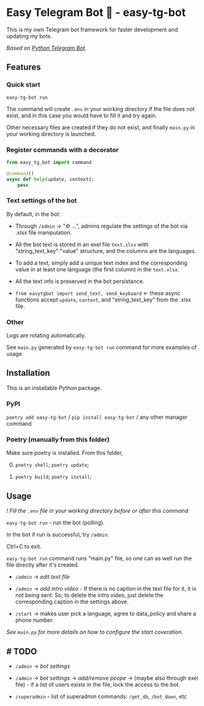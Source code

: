 # Easy Telegram Bot 🎯 - **easy-tg-bot**

This is my own Telegram bot framework for faster development and updating my bots.

*Based on [Python Telegram Bot](https://docs.python-telegram-bot.org/en/v21.4/).*

## Features

### Quick start

`easy-tg-bot run`

The command will create `.env` in your working directory if the file does not exist, and in this case you would have to fill it and try again.

Other necessary files are created if they do not exist, and finally `main.py` in your working directory is launched.

### Register commands with a decorator

```python
from easy_tg_bot import command

@command()
async def help(update, context):
    pass
```

### Text settings of the bot

By default, in the bot:

- Through `/admin` -> "⚙️ ...", admins regulate the settings of the bot via .xlsx file manipulation.

- All the bot text is stored in an exel file `text.xlsx` with "string_text_key":"value" structure, and the columns are the languages.

- To add a text, simply add a unique text index and the corresponding value in at least one language (the first column) in the `text.xlsx`.

- All the text info is preserved in the bot persistance.

- `from easytgbot import send_text, send_keyboard` <- these async functions accept `update`, `context`, and "string_text_key" from the .xlsx file.

### Other

Logs are rotating automatically.

See `main.py` generated by `easy-tg-bot run` command for more examples of usage.

## Installation

This is an installable Python package.

### PyPI

`poetry add easy-tg-bot` / `pip install easy-tg-bot` / any other manager command

### Poetry (manually from this folder)

Make sure poetry is installed. From this folder,

0. `poetry shell`; `poetry update`;

1. `poetry build`; `poetry install`;

## Usage

*! Fill the `.env` file in your working directory before or after this command*

`easy-tg-bot run` - run the bot (polling).

In the bot if run is successful, try `/admin`.

Ctrl+C to exit.

`easy-tg-bot run` command runs "main.py" file, so one can as well run the file directly after it's created.

- `/admin` -> *edit text file*

- `/admin` ->  *add intro video* - If there is no caption in the text file for it, it is not being sent. So, to delete the intro video, just delete the corresponding caption in the settings above.

- `/start` -> makes user pick a language, agree to data_policy and share a phone number.

*See `main.py` for more details on how to configure the start coveration.*

## # TODO

- `/admin` -> *bot settings*

- `/admin` -> *bot settings* -> *add/remove peope* -> (maybe also through exel file) - if a list of users exists in the file, lock the access to the bot.

- `/superadmin` - list of superadmin commands: `/get_db`, `/bot_down`, etc
